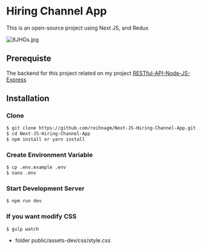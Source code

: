 # Hiring Channel App
This is an open-source project using Next JS, and Redux

![8JHGs.jpg](https://i.ibb.co/jr0WFXD/Artboard-1-3x-80.jpg)

## Prerequiste
The backend for this project related on my project [RESTful-API-Node-JS-Express](https://github.com/reihnagm/RESTful-API-Node-JS-Express)  

## Installation

### Clone
```bash
$ git clone https://github.com/reihnagm/Next-JS-Hiring-Channel-App.git
$ cd Next-JS-Hiring-Channel-App
$ npm install or yarn install
```

### Create Environment Variable
```bash
$ cp .env.example .env
$ nano .env
```

### Start Development Server
```bash
$ npm run dev
```

### If you want modify CSS
```bash
$ gulp watch
```
- folder public/assets-dev/css/style.css
